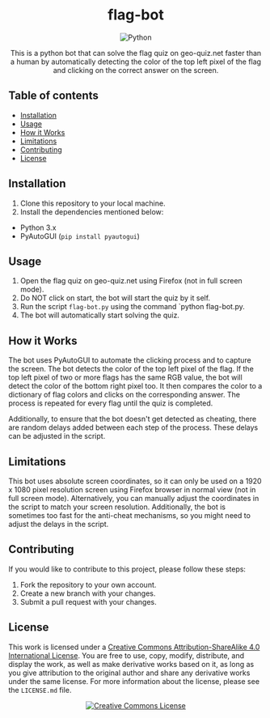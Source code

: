 <div align="center">

# flag-bot

![Python](https://img.shields.io/badge/python-3670A0?style=for-the-badge&logo=python&logoColor=ffdd54)

This is a python bot that can solve the flag quiz on geo-quiz.net faster than a human by automatically detecting the color of the top left pixel of the flag and clicking on the correct answer on the screen.

</div>

## Table of contents

- [Installation](#installation)
- [Usage](#usage)
- [How it Works](#how-it-works)
- [Limitations](#limitations)
- [Contributing](#contributing)
- [License](#license)

## Installation

1. Clone this repository to your local machine.
2. Install the dependencies mentioned below:
- Python 3.x
- PyAutoGUI (`pip install pyautogui`)

## Usage

1. Open the flag quiz on geo-quiz.net using Firefox (not in full screen mode).
2. Do NOT click on start, the bot will start the quiz by it self.
3. Run the script `flag-bot.py` using the command `python flag-bot.py.
4. The bot will automatically start solving the quiz.

## How it Works

The bot uses PyAutoGUI to automate the clicking process and to capture the screen. The bot detects the color of the top left pixel of the flag. If the top left pixel of two or more flags has the same RGB value, the bot will detect the color of the bottom right pixel too. It then compares the color to a dictionary of flag colors and clicks on the corresponding answer. The process is repeated for every flag until the quiz is completed.

Additionally, to ensure that the bot doesn't get detected as cheating, there are random delays added between each step of the process. These delays can be adjusted in the script.

## Limitations

This bot uses absolute screen coordinates, so it can only be used on a 1920 x 1080 pixel resolution screen using Firefox browser in normal view (not in full screen mode). Alternatively, you can manually adjust the coordinates in the script to match your screen resolution. Additionally, the bot is sometimes too fast for the anti-cheat mechanisms, so you might need to adjust the delays in the script.

## Contributing

If you would like to contribute to this project, please follow these steps:

1. Fork the repository to your own account.
2. Create a new branch with your changes.
3. Submit a pull request with your changes.

## License

</a>This work is licensed under a <a rel="license" href="http://creativecommons.org/licenses/by-sa/4.0/">Creative Commons Attribution-ShareAlike 4.0 International License</a>.
You are free to use, copy, modify, distribute, and display the work, as well as make derivative works based on it, as long as you give attribution to the original author and share any derivative works under the same license. For more information about the license, please see the `LICENSE.md` file.
<div align="center">
<a rel="license" href="http://creativecommons.org/licenses/by-sa/4.0/"><img alt="Creative Commons License" style="border-width:0" src="https://i.creativecommons.org/l/by-sa/4.0/88x31.png" /></div>
